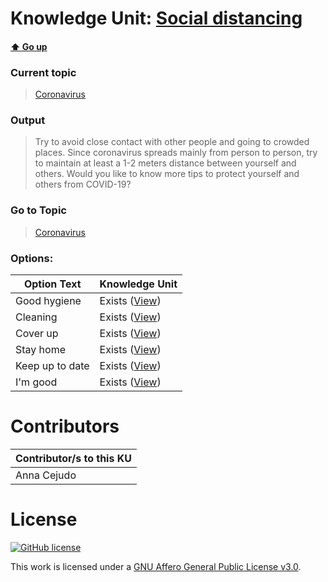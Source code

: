 # Knowledge Unit: [Social distancing](../../knowledge_units/coronavirus/social-distancing.md)

#### [:arrow_up: Go up](../../topics/coronavirus.md)
### Current topic
> [Coronavirus](../../topics/coronavirus.md)
### Output
> Try to avoid close contact with other people and going to crowded places. Since coronavirus spreads mainly from person to person, try to maintain at least a 1-2 meters distance between yourself and others. Would you like to know more tips to protect yourself and others from COVID-19?
### Go to Topic
> [Coronavirus](../../topics/coronavirus.md)

### Options: 

| Option Text | Knowledge Unit |
| - | - |  
| Good hygiene  |  Exists ([View](../../knowledge_units/coronavirus/good-hygiene.md))  |  
| Cleaning  |  Exists ([View](../../knowledge_units/coronavirus/cleaning.md))  |  
| Cover up  |  Exists ([View](../../knowledge_units/coronavirus/cover-up.md))  |  
| Stay home  |  Exists ([View](../../knowledge_units/coronavirus/stay-home.md))  |  
| Keep up to date  |  Exists ([View](../../knowledge_units/coronavirus/keep-up-to-date.md))  |  
| I&#039;m good  |  Exists ([View](../../knowledge_units/coronavirus/im-good.md))  | 

# Contributors

| Contributor/s to this KU |
| - | 
| Anna Cejudo |

# License
[![GitHub license](https://img.shields.io/github/license/inbrainz/cerebro)](https://github.com/inbrainz/cerebro/blob/master/LICENSE)

This work is licensed under a [GNU Affero General Public License v3.0](https://www.gnu.org/licenses/agpl-3.0.txt).